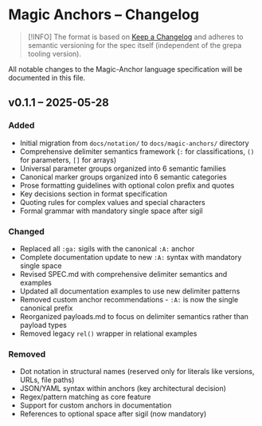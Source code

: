 # Magic Anchors – Changelog

> [!INFO]
> The format is based on [Keep a Changelog](https://keepachangelog.com/en/1.0.0/) and adheres to semantic versioning for the spec itself (independent of the grepa tooling version).

All notable changes to the Magic-Anchor language specification will be documented in this file.

## v0.1.1 – 2025-05-28

### Added

- Initial migration from `docs/notation/` to `docs/magic-anchors/` directory
- Comprehensive delimiter semantics framework (`:` for classifications, `()` for parameters, `[]` for arrays)
- Universal parameter groups organized into 6 semantic families
- Canonical marker groups organized into 6 semantic categories
- Prose formatting guidelines with optional colon prefix and quotes
- Key decisions section in format specification
- Quoting rules for complex values and special characters
- Formal grammar with mandatory single space after sigil

### Changed

- Replaced all `:ga:` sigils with the canonical `:A:` anchor
- Complete documentation update to new `:A:` syntax with mandatory single space
- Revised SPEC.md with comprehensive delimiter semantics and examples
- Updated all documentation examples to use new delimiter patterns
- Removed custom anchor recommendations - `:A:` is now the single canonical prefix
- Reorganized payloads.md to focus on delimiter semantics rather than payload types
- Removed legacy `rel()` wrapper in relational examples

### Removed

- Dot notation in structural names (reserved only for literals like versions, URLs, file paths)
- JSON/YAML syntax within anchors (key architectural decision)
- Regex/pattern matching as core feature
- Support for custom anchors in documentation
- References to optional space after sigil (now mandatory)

